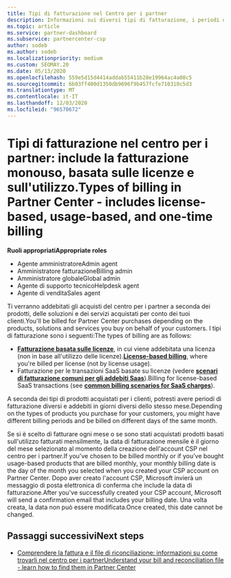 ```yaml
---
title: Tipi di fatturazione nel Centro per i partner
description: Informazioni sui diversi tipi di fatturazione, i periodi di fatturazione e le date di fatturazione che potrebbero essere visualizzati nel centro per i partner.
ms.topic: article
ms.service: partner-dashboard
ms.subservice: partnercenter-csp
author: sodeb
ms.author: sodeb
ms.localizationpriority: medium
ms.custom: SEOMAY.20
ms.date: 05/13/2020
ms.openlocfilehash: 559e5d15d4414addab55411b28e19964ac4a08c5
ms.sourcegitcommit: 6b03ff400d1350db9696f9b457fcfe710310c5d3
ms.translationtype: MT
ms.contentlocale: it-IT
ms.lasthandoff: 12/03/2020
ms.locfileid: "96570672"
---
```

# <a name="types-of-billing-in-partner-center---includes-license-based-usage-based-and-one-time-billing"></a><span data-ttu-id="54e27-103">Tipi di fatturazione nel centro per i partner: include la fatturazione monouso, basata sulle licenze e sull'utilizzo.</span><span class="sxs-lookup"><span data-stu-id="54e27-103">Types of billing in Partner Center - includes license-based, usage-based, and one-time billing</span></span>

<span data-ttu-id="54e27-104">**Ruoli appropriati**</span><span class="sxs-lookup"><span data-stu-id="54e27-104">**Appropriate roles**</span></span>

- <span data-ttu-id="54e27-105">Agente amministratore</span><span class="sxs-lookup"><span data-stu-id="54e27-105">Admin agent</span></span>
- <span data-ttu-id="54e27-106">Amministratore fatturazione</span><span class="sxs-lookup"><span data-stu-id="54e27-106">Billing admin</span></span>
- <span data-ttu-id="54e27-107">Amministratore globale</span><span class="sxs-lookup"><span data-stu-id="54e27-107">Global admin</span></span>
- <span data-ttu-id="54e27-108">Agente di supporto tecnico</span><span class="sxs-lookup"><span data-stu-id="54e27-108">Helpdesk agent</span></span>
- <span data-ttu-id="54e27-109">Agente di vendita</span><span class="sxs-lookup"><span data-stu-id="54e27-109">Sales agent</span></span>

<span data-ttu-id="54e27-110">Ti verranno addebitati gli acquisti del centro per i partner a seconda dei prodotti, delle soluzioni e dei servizi acquistati per conto dei tuoi clienti.</span><span class="sxs-lookup"><span data-stu-id="54e27-110">You'll be billed for Partner Center purchases depending on the products, solutions and services you buy on behalf of your customers.</span></span> <span data-ttu-id="54e27-111">I tipi di fatturazione sono i seguenti:</span><span class="sxs-lookup"><span data-stu-id="54e27-111">The types of billing are as follows:</span></span>

- <span data-ttu-id="54e27-112">[**Fatturazione basata sulle licenze**](license-based-billing.md), in cui viene addebitata una licenza (non in base all'utilizzo delle licenze).</span><span class="sxs-lookup"><span data-stu-id="54e27-112">[**License-based billing**](license-based-billing.md), where you're billed per license (not by license usage).</span></span>
- <span data-ttu-id="54e27-113">Fatturazione per le transazioni SaaS basate su licenze (vedere [**scenari di fatturazione comuni per gli addebiti Saas**](common-billing-scenarios-saas.md)).</span><span class="sxs-lookup"><span data-stu-id="54e27-113">Billing for license-based SaaS transactions (see [**common billing scenarios for SaaS charges**](common-billing-scenarios-saas.md)).</span></span>

<span data-ttu-id="54e27-114">A seconda dei tipi di prodotti acquistati per i clienti, potresti avere periodi di fatturazione diversi e addebiti in giorni diversi dello stesso mese.</span><span class="sxs-lookup"><span data-stu-id="54e27-114">Depending on the types of products you purchase for your customers, you might have different billing periods and be billed on different days of the same month.</span></span>

<span data-ttu-id="54e27-115">Se si è scelto di fatturare ogni mese o se sono stati acquistati prodotti basati sull'utilizzo fatturati mensilmente, la data di fatturazione mensile è il giorno del mese selezionato al momento della creazione dell'account CSP nel centro per i partner.</span><span class="sxs-lookup"><span data-stu-id="54e27-115">If you've chosen to be billed monthly or if you've bought usage-based products that are billed monthly, your monthly billing date is the day of the month you selected when you created your CSP account on Partner Center.</span></span> <span data-ttu-id="54e27-116">Dopo aver creato l'account CSP, Microsoft invierà un messaggio di posta elettronica di conferma che include la data di fatturazione.</span><span class="sxs-lookup"><span data-stu-id="54e27-116">After you've successfully created your CSP account, Microsoft will send a confirmation email that includes your billing date.</span></span> <span data-ttu-id="54e27-117">Una volta creata, la data non può essere modificata.</span><span class="sxs-lookup"><span data-stu-id="54e27-117">Once created, this date cannot be changed.</span></span>

## <a name="next-steps"></a><span data-ttu-id="54e27-118">Passaggi successivi</span><span class="sxs-lookup"><span data-stu-id="54e27-118">Next steps</span></span>

- [<span data-ttu-id="54e27-119">Comprendere la fattura e il file di riconciliazione: informazioni su come trovarli nel centro per i partner</span><span class="sxs-lookup"><span data-stu-id="54e27-119">Understand your bill and reconciliation file - learn how to find them in Partner Center</span></span>](read-your-bill.md)